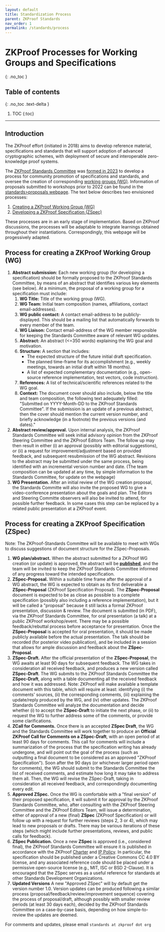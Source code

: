 ```yaml
---
layout: default
title: Standardization Process
parent: ZKProof Standards
nav_order: 1
permalink: /standards/process
---
```

# ZKProof Processes for Working Groups and Specifications
{: .no_toc }

## Table of contents
{: .no_toc .text-delta }

1. TOC
{:toc}

---

## <a id="process-intro"></a>Introduction

The ZKProof effort (initiated in 2018) aims to develop reference material, specifications and standards that will support adoption of advanced cryptographic schemes, with deployment of secure and interoperable zero-knowledge proof systems.

The [ZKProof Standards Committee](https://docs.zkproof.org/standards) was [formed in 2023](https://docs.zkproof.org/about) to develop a process for community promotion of specifications and standards, and oversee the creation of corresponding [working groups (WG)](https://docs.zkproof.org/standards/wg). Information of proposals submitted to workshops prior to 2022 can be found in the [standards>proposals webpage](https://docs.zkproof.org/standards/proposals). The text below describes two envisioned processes:
1. [Creating a ZKProof Working Group (WG)](#process-WG)
2. [Developing a ZKProof Specification (ZSpec)](#process-ZSpec)

These processes are in an early stage of implementation. Based on ZKProof discussions, the processes will be adaptable to integrate learnings obtained throughout their instantiations. Correspondingly, this webpage will be progessively adapted.

## <a id="process-WG"></a>Process for creating a ZKProof Working Group (WG)

1. **Abstract submission:** Each new working group (for developing a specification) should be formally proposed to the ZKProof Standards Committee, by means of an abstract that identifies various key elements (see below). At a minimum, the proposal of a working group for a specification must include:
    1. **WG Title:** Title of the working group (WG).
    2. **WG Team:** Initial team composition (names, affiliations, contact email-addresses).
    3. **WG public contact:** A contact email-address to be publicly-displayed. This should be a mailing list that automatically forwards to every member of the team.
    4. **WG Liaison:** Contact email-address of the WG member responsible for keeping the Standards Committee aware of relevant WG updates.
    5. **Abstract:** An abstract (<=350 words) explaining the WG goal and motivation.
    6. **Structure:** A section that includes:
        - The expected structure of the future initial draft specification.
        - The planned time-frame for its accomplishment (e.g., weekly meetings, towards an initial draft within 18 months).
        - A list of expected complementary documentation (e.g., open-source reference implementation, test vectors, code instruction).
    7. **References:** A list of technical/scientific references related to the WG goal.
    8. **Context:** The document cover should also include, below the title and team composition, the following text adequately filled: "Submitted on YYYY-Month-DD to the ZKProof Standards Committee". If the submission is an update of a previous abstract, then the cover should mention the current version number, and briefly acknowledge (in a footnote) the previous versions (and dates)."
2. **Abstract review/approval.** Upon internal analysis, the ZKProof Standards Committee will seek initial advisory opinion from the ZKProof Steering Committee and the ZKProof Editors Team. The follow up may then result in either (i) an approval (possibly with editorial suggestions), or (ii) a request for improvement/adjustment based on provided feedback, and subsequent resubmission of the WG abstract. Revisions to the abstract may be submitted under the same process, being identified with an incremental version number and date. (The team composition can be updated at any time, by simple information to the Standards Committee, for update on the webpage)
3. **WG Presentation.** After an initial review of the WG creation proposal, the Standards Committe will also invite the proposed WG to give a video-conference presentation about the goals and plan. The Editors and Steering Committe observers will also be invited to attend, for possible further feedback. In some cases this step can be replaced by a related public presentation at a ZKProof event.

## <a id="process-ZSpec"></a>Process for creating a ZKProof Specification (ZSpec)

Note: The ZKProof-Standards Committee will be available to meet with WGs to discuss suggestions of document structure for the ZSpec-Proposals.

1. **WG plan/abstract.** When the abstract submitted for a ZKProof WG creation (or update) is approved, the abstract will be **[published](http://docs.zkproof.org/standards/proposals)**, and the team will be invited to keep the ZKProof Standards Committee informed of any progress toward the intended specification.
2. **ZSpec-Proposal.** Within a suitable time frame after the approval of a WG abstract, the WG is expected to obtain as its first deliverable a **ZSpec-Proposal** (ZKProof Specification Proposal). The **ZSpec-Proposal** document is expected to be as close as possible to a complete specification (possibly also including a reference implementation), but it will be called a "proposal" because it still lacks a formal ZKProof presentation, discussion & review. The document is submitted (in PDF), via the ZKProof Standards Committee, for oral presentation (a talk) at a public ZKProof workshop/event. There may be a possible feedback/rebuttal process before acceptance for presentation. Once the **ZSpec-Proposal** is accepted for oral presentation, it should be made publicly available before the actual presentation. The talk should be recorded (for posterior video publication), and be included in a session that allows for ample discussion and feedback about the **ZSpec-Proposal**.
3. **ZSpec-Draft.** After the official presentation of the **ZSpec-Proposal**, the WG awaits at least 90 days for subsequent feedback. The WG takes in consideration all received feedback, and produces a new version called **ZSpec-Draft**. The WG submits to the ZKProof Standards Committee the **ZSpec-Draft**, along with a table documenting all the received feedback and how it was addressed. Note: ZKProof will make available a template document with this table, which will require at least: identifying (i) the comments' sources, (ii) the corresponding comments, (iii) explaining the update/reply produced by the WG, and (iv) other updates. The ZKProof Standards Committee will analyze the documentation and decide whether (i) to accept the **ZSpec-Draft** to initiate the next phase, or (ii) to request the WG to further address some of the comments, or provide some clarifications.
4. **ZCall for Comments.** Once there is an accepted **ZSpec Draft**, the WG and the Standards Committee will work together to produce an **Official ZKProof Call for Comments on a ZSpec-Draft**, with an open period of at least 90 days for comments. This call for comments will include a summarization of the process that the specification writing has already undergone, and will point out the goal of the process (such as outputting a final document to be considered as an approved "ZKProof Specification"). Soon after the 90 days (or whichever larger period open for comments), the WG should submit to the Standards Committee the list of received comments, and estimate how long it may take to address them all. Then, the WG will revise the ZSpec-Draft, taking in consideration all received feedback, and correspondingly documenting every edit.
6. **Approved ZSpec.** Once the WG is comfortable with a "final version" of their proposed specification, it will submit it for approval by the ZKProof Standards Committee, who, after consulting with the ZKProof Steering Committee and the ZKProof Editors Team, will issue a determination, either of approval of a new (final) **ZSpec** (ZKProof Specification) or will follow up with a request for further reviews (steps 2, 3 or 4), which may lead to new proposals or drafts. There may be various iterations of these steps (which might include further presentations, reviews, and public calls for feedback).
7. **ZSpec Publication.** Once a new **ZSpec** is approved (i.e., considered final), the ZKProof Standards Committee will ensure it is published in accordance with the ZKProof [Charter](https://docs.zkproof.org/general) and [IP Policy](https://docs.zkproof.org/general#intellectual-property-policy). In particular, the specification should be published under a Creative Commons CC 4.0 BY license, and any associated reference code should be placed under a permissive open-source license (e.g., MIT, ISC or BSD 2-Clause). It is encouraged that the ZSpec serves as a useful reference for standards at other Standards Development Organizations.
8. **Updated Versions** A new "Approved ZSpec" will by default get the version number 1.0. Version updates can be produced following a similar process (proposal/feedback/review/improvement sequence) covering the process of proposal/draft, although possibly with smaller review periods (at least 30 days each), decided by the ZKProof Standards Committee on a case-by-case basis, depending on how simple-to-review the updates are deemed.

For comments and updates, please email `standards at zkproof dot org`